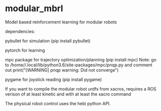 # modular_mbrl
Model based reinforcement learning for modular robots

dependencies:


pybullet for simulation
(pip install pybullet)

pytorch for learning

mpc package for trajectory optimization/planning
(pip install mpc)
Note: go to /home/<USER>/.local/lib/python3.6/site-packages/mpc/pnqp.py and comment out print("[WARNING] pnqp warning: Did not converge") 


pygame for joystick reading 
(pip install pygame)

If you want to compile the modular robot urdfs from xacros, requires a ROS verison of at least kinetic and with at least the xacro command

The physical robot control uses the hebi python API. 